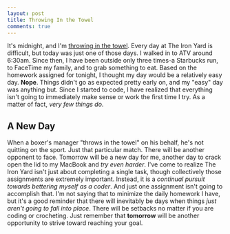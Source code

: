 ```yaml
---
layout: post
title: Throwing In the Towel
comments: true
---
```


It's midnight, and I'm [throwing in the towel](http://en.wiktionary.org/wiki/throw_in_the_towel). Every day at The Iron Yard is difficult, but today was just one of those days. I walked in to ATV around 6:30am. Since then, I have been outside only three times-a Starbucks run, to FaceTime my family, and to grab something to eat. Based on the homework assigned for tonight, I thought my day would be a relatively easy day. **Nope**. Things didn't go as expected pretty early on, and my "easy" day was anything but. Since I started to code, I have realized that everything isn't going to immediately make sense or work the first time I try. As a matter of fact, *very few things do*.

## A New Day
When a boxer's manager "throws in the towel" on his behalf, he's not quitting on the sport. Just that particular match. There will be another opponent to face. Tomorrow will be a new day for me, another day to crack open the lid to my MacBook and *try even harder*. I've come to realize The Iron Yard isn't just about completing a single task, though collectively those assignments are extremely important. Instead, it is a *continual pursuit towards bettering myself as a coder*. And just one assignment isn't going to accomplish that. I'm not saying that to minimize the daily homework I have, but it's a good reminder that there will inevitably be days when things *just aren't going to fall into place*. There will be setbacks no matter if you are coding or crocheting. Just remember that **tomorrow** will be another opportunity to strive toward reaching your goal.